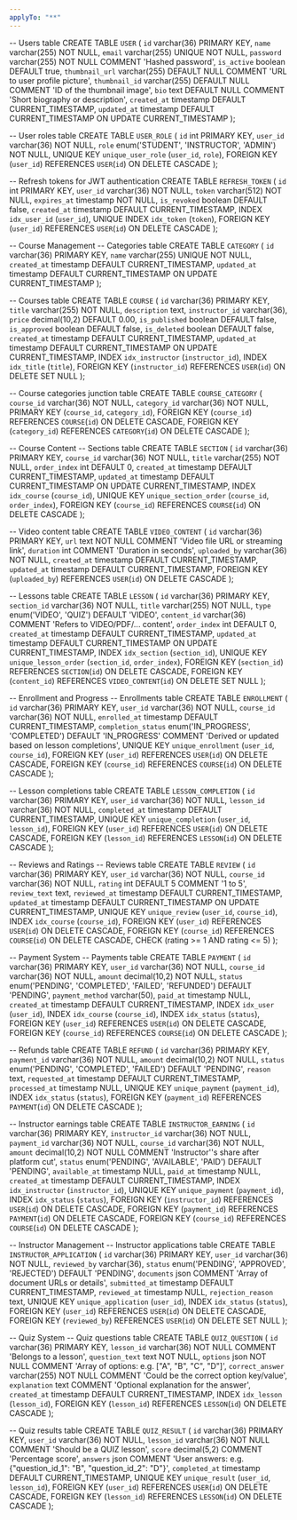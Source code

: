 ```yaml
---
applyTo: "**"
---
```


-- Users table
CREATE TABLE `USER` (
`id` varchar(36) PRIMARY KEY,
`name` varchar(255) NOT NULL,
`email` varchar(255) UNIQUE NOT NULL,
`password` varchar(255) NOT NULL COMMENT 'Hashed password',
`is_active` boolean DEFAULT true,
`thumbnail_url` varchar(255) DEFAULT NULL COMMENT 'URL to user profile picture',
`thumbnail_id` varchar(255) DEFAULT NULL COMMENT 'ID of the thumbnail image',
`bio` text DEFAULT NULL COMMENT 'Short biography or description',
`created_at` timestamp DEFAULT CURRENT_TIMESTAMP,
`updated_at` timestamp DEFAULT CURRENT_TIMESTAMP ON UPDATE CURRENT_TIMESTAMP
);

-- User roles table
CREATE TABLE `USER_ROLE` (
`id` int PRIMARY KEY,
`user_id` varchar(36) NOT NULL,
`role` enum('STUDENT', 'INSTRUCTOR', 'ADMIN') NOT NULL,
UNIQUE KEY `unique_user_role` (`user_id`, `role`),
FOREIGN KEY (`user_id`) REFERENCES `USER`(`id`) ON DELETE CASCADE
);

-- Refresh tokens for JWT authentication
CREATE TABLE `REFRESH_TOKEN` (
`id` int PRIMARY KEY,
`user_id` varchar(36) NOT NULL,
`token` varchar(512) NOT NULL,
`expires_at` timestamp NOT NULL,
`is_revoked` boolean DEFAULT false,
`created_at` timestamp DEFAULT CURRENT_TIMESTAMP,
INDEX `idx_user_id` (`user_id`),
UNIQUE INDEX `idx_token` (`token`),
FOREIGN KEY (`user_id`) REFERENCES `USER`(`id`) ON DELETE CASCADE
);

-- Course Management
-- Categories table
CREATE TABLE `CATEGORY` (
`id` varchar(36) PRIMARY KEY,
`name` varchar(255) UNIQUE NOT NULL,
`created_at` timestamp DEFAULT CURRENT_TIMESTAMP,
`updated_at` timestamp DEFAULT CURRENT_TIMESTAMP ON UPDATE CURRENT_TIMESTAMP
);

-- Courses table
CREATE TABLE `COURSE` (
`id` varchar(36) PRIMARY KEY,
`title` varchar(255) NOT NULL,
`description` text,
`instructor_id` varchar(36),
`price` decimal(10,2) DEFAULT 0.00,
`is_published` boolean DEFAULT false,
`is_approved` boolean DEFAULT false,
`is_deleted` boolean DEFAULT false,
`created_at` timestamp DEFAULT CURRENT_TIMESTAMP,
`updated_at` timestamp DEFAULT CURRENT_TIMESTAMP ON UPDATE CURRENT_TIMESTAMP,
INDEX `idx_instructor` (`instructor_id`),
INDEX `idx_title` (`title`),
FOREIGN KEY (`instructor_id`) REFERENCES `USER`(`id`) ON DELETE SET NULL
);

-- Course categories junction table
CREATE TABLE `COURSE_CATEGORY` (
`course_id` varchar(36) NOT NULL,
`category_id` varchar(36) NOT NULL,
PRIMARY KEY (`course_id`, `category_id`),
FOREIGN KEY (`course_id`) REFERENCES `COURSE`(`id`) ON DELETE CASCADE,
FOREIGN KEY (`category_id`) REFERENCES `CATEGORY`(`id`) ON DELETE CASCADE
);

-- Course Content
-- Sections table
CREATE TABLE `SECTION` (
`id` varchar(36) PRIMARY KEY,
`course_id` varchar(36) NOT NULL,
`title` varchar(255) NOT NULL,
`order_index` int DEFAULT 0,
`created_at` timestamp DEFAULT CURRENT_TIMESTAMP,
`updated_at` timestamp DEFAULT CURRENT_TIMESTAMP ON UPDATE CURRENT_TIMESTAMP,
INDEX `idx_course` (`course_id`),
UNIQUE KEY `unique_section_order` (`course_id`, `order_index`),
FOREIGN KEY (`course_id`) REFERENCES `COURSE`(`id`) ON DELETE CASCADE
);

-- Video content table
CREATE TABLE `VIDEO_CONTENT` (
`id` varchar(36) PRIMARY KEY,
`url` text NOT NULL COMMENT 'Video file URL or streaming link',
`duration` int COMMENT 'Duration in seconds',
`uploaded_by` varchar(36) NOT NULL,
`created_at` timestamp DEFAULT CURRENT_TIMESTAMP,
`updated_at` timestamp DEFAULT CURRENT_TIMESTAMP,
FOREIGN KEY (`uploaded_by`) REFERENCES `USER`(`id`) ON DELETE CASCADE
);

-- Lessons table
CREATE TABLE `LESSON` (
`id` varchar(36) PRIMARY KEY,
`section_id` varchar(36) NOT NULL,
`title` varchar(255) NOT NULL,
`type` enum('VIDEO', 'QUIZ') DEFAULT 'VIDEO',
`content_id` varchar(36) COMMENT 'Refers to VIDEO/PDF/... content',
`order_index` int DEFAULT 0,
`created_at` timestamp DEFAULT CURRENT_TIMESTAMP,
`updated_at` timestamp DEFAULT CURRENT_TIMESTAMP ON UPDATE CURRENT_TIMESTAMP,
INDEX `idx_section` (`section_id`),
UNIQUE KEY `unique_lesson_order` (`section_id`, `order_index`),
FOREIGN KEY (`section_id`) REFERENCES `SECTION`(`id`) ON DELETE CASCADE,
FOREIGN KEY (`content_id`) REFERENCES `VIDEO_CONTENT`(`id`) ON DELETE SET NULL
);

-- Enrollment and Progress
-- Enrollments table
CREATE TABLE `ENROLLMENT` (
`id` varchar(36) PRIMARY KEY,
`user_id` varchar(36) NOT NULL,
`course_id` varchar(36) NOT NULL,
`enrolled_at` timestamp DEFAULT CURRENT_TIMESTAMP,
`completion_status` enum('IN_PROGRESS', 'COMPLETED') DEFAULT 'IN_PROGRESS' COMMENT 'Derived or updated based on lesson completions',
UNIQUE KEY `unique_enrollment` (`user_id`, `course_id`),
FOREIGN KEY (`user_id`) REFERENCES `USER`(`id`) ON DELETE CASCADE,
FOREIGN KEY (`course_id`) REFERENCES `COURSE`(`id`) ON DELETE CASCADE
);

-- Lesson completions table
CREATE TABLE `LESSON_COMPLETION` (
`id` varchar(36) PRIMARY KEY,
`user_id` varchar(36) NOT NULL,
`lesson_id` varchar(36) NOT NULL,
`completed_at` timestamp DEFAULT CURRENT_TIMESTAMP,
UNIQUE KEY `unique_completion` (`user_id`, `lesson_id`),
FOREIGN KEY (`user_id`) REFERENCES `USER`(`id`) ON DELETE CASCADE,
FOREIGN KEY (`lesson_id`) REFERENCES `LESSON`(`id`) ON DELETE CASCADE
);

-- Reviews and Ratings
-- Reviews table
CREATE TABLE `REVIEW` (
`id` varchar(36) PRIMARY KEY,
`user_id` varchar(36) NOT NULL,
`course_id` varchar(36) NOT NULL,
`rating` int DEFAULT 5 COMMENT '1 to 5',
`review_text` text,
`reviewed_at` timestamp DEFAULT CURRENT_TIMESTAMP,
`updated_at` timestamp DEFAULT CURRENT_TIMESTAMP ON UPDATE CURRENT_TIMESTAMP,
UNIQUE KEY `unique_review` (`user_id`, `course_id`),
INDEX `idx_course` (`course_id`),
FOREIGN KEY (`user_id`) REFERENCES `USER`(`id`) ON DELETE CASCADE,
FOREIGN KEY (`course_id`) REFERENCES `COURSE`(`id`) ON DELETE CASCADE,
CHECK (rating >= 1 AND rating <= 5)
);

-- Payment System
-- Payments table
CREATE TABLE `PAYMENT` (
`id` varchar(36) PRIMARY KEY,
`user_id` varchar(36) NOT NULL,
`course_id` varchar(36) NOT NULL,
`amount` decimal(10,2) NOT NULL,
`status` enum('PENDING', 'COMPLETED', 'FAILED', 'REFUNDED') DEFAULT 'PENDING',
`payment_method` varchar(50),
`paid_at` timestamp NULL,
`created_at` timestamp DEFAULT CURRENT_TIMESTAMP,
INDEX `idx_user` (`user_id`),
INDEX `idx_course` (`course_id`),
INDEX `idx_status` (`status`),
FOREIGN KEY (`user_id`) REFERENCES `USER`(`id`) ON DELETE CASCADE,
FOREIGN KEY (`course_id`) REFERENCES `COURSE`(`id`) ON DELETE CASCADE
);

-- Refunds table
CREATE TABLE `REFUND` (
`id` varchar(36) PRIMARY KEY,
`payment_id` varchar(36) NOT NULL,
`amount` decimal(10,2) NOT NULL,
`status` enum('PENDING', 'COMPLETED', 'FAILED') DEFAULT 'PENDING',
`reason` text,
`requested_at` timestamp DEFAULT CURRENT_TIMESTAMP,
`processed_at` timestamp NULL,
UNIQUE KEY `unique_payment` (`payment_id`),
INDEX `idx_status` (`status`),
FOREIGN KEY (`payment_id`) REFERENCES `PAYMENT`(`id`) ON DELETE CASCADE
);

-- Instructor earnings table
CREATE TABLE `INSTRUCTOR_EARNING` (
`id` varchar(36) PRIMARY KEY,
`instructor_id` varchar(36) NOT NULL,
`payment_id` varchar(36) NOT NULL,
`course_id` varchar(36) NOT NULL,
`amount` decimal(10,2) NOT NULL COMMENT 'Instructor''s share after platform cut',
`status` enum('PENDING', 'AVAILABLE', 'PAID') DEFAULT 'PENDING',
`available_at` timestamp NULL,
`paid_at` timestamp NULL,
`created_at` timestamp DEFAULT CURRENT_TIMESTAMP,
INDEX `idx_instructor` (`instructor_id`),
UNIQUE KEY `unique_payment` (`payment_id`),
INDEX `idx_status` (`status`),
FOREIGN KEY (`instructor_id`) REFERENCES `USER`(`id`) ON DELETE CASCADE,
FOREIGN KEY (`payment_id`) REFERENCES `PAYMENT`(`id`) ON DELETE CASCADE,
FOREIGN KEY (`course_id`) REFERENCES `COURSE`(`id`) ON DELETE CASCADE
);

-- Instructor Management
-- Instructor applications table
CREATE TABLE `INSTRUCTOR_APPLICATION` (
`id` varchar(36) PRIMARY KEY,
`user_id` varchar(36) NOT NULL,
`reviewed_by` varchar(36),
`status` enum('PENDING', 'APPROVED', 'REJECTED') DEFAULT 'PENDING',
`documents` json COMMENT 'Array of document URLs or details',
`submitted_at` timestamp DEFAULT CURRENT_TIMESTAMP,
`reviewed_at` timestamp NULL,
`rejection_reason` text,
UNIQUE KEY `unique_application` (`user_id`),
INDEX `idx_status` (`status`),
FOREIGN KEY (`user_id`) REFERENCES `USER`(`id`) ON DELETE CASCADE,
FOREIGN KEY (`reviewed_by`) REFERENCES `USER`(`id`) ON DELETE SET NULL
);

-- Quiz System
-- Quiz questions table
CREATE TABLE `QUIZ_QUESTION` (
`id` varchar(36) PRIMARY KEY,
`lesson_id` varchar(36) NOT NULL COMMENT 'Belongs to a lesson',
`question_text` text NOT NULL,
`options` json NOT NULL COMMENT 'Array of options: e.g. ["A", "B", "C", "D"]',
`correct_answer` varchar(255) NOT NULL COMMENT 'Could be the correct option key/value',
`explanation` text COMMENT 'Optional explanation for the answer',
`created_at` timestamp DEFAULT CURRENT_TIMESTAMP,
INDEX `idx_lesson` (`lesson_id`),
FOREIGN KEY (`lesson_id`) REFERENCES `LESSON`(`id`) ON DELETE CASCADE
);

-- Quiz results table
CREATE TABLE `QUIZ_RESULT` (
`id` varchar(36) PRIMARY KEY,
`user_id` varchar(36) NOT NULL,
`lesson_id` varchar(36) NOT NULL COMMENT 'Should be a QUIZ lesson',
`score` decimal(5,2) COMMENT 'Percentage score',
`answers` json COMMENT 'User answers: e.g. {"question_id_1": "B", "question_id_2": "D"}',
`completed_at` timestamp DEFAULT CURRENT_TIMESTAMP,
UNIQUE KEY `unique_result` (`user_id`, `lesson_id`),
FOREIGN KEY (`user_id`) REFERENCES `USER`(`id`) ON DELETE CASCADE,
FOREIGN KEY (`lesson_id`) REFERENCES `LESSON`(`id`) ON DELETE CASCADE
);
